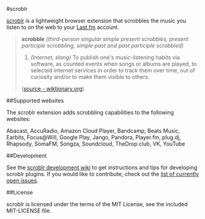 #scroblr

[scroblr](http://scroblr.fm "scroblr homepage") is a lightweight browser extension that scrobbles the music you listen to on the web to your [Last.fm](http://last.fm "Last.fm") account.

> __scrobble__ *(third-person singular simple present scrobbles, present participle scrobbling, simple past and past participle scrobbled)*
> 
> 1. *(Internet, slang)* To publish one's music-listening habits via software, as counted events when songs or albums are played, to selected internet services in order to track them over time, out of curiosity and/or to make them visible to others.
> 
> ([source - wiktionary.org](http://en.wiktionary.org/wiki/scrobble "scrobble definition"))

##Supported websites

The scroblr extension adds scrobbling capabilities to the following websites:

Abacast, AccuRadio, Amazon Cloud Player, Bandcamp, Beats Music, Earbits, Focus@Will, Google Play, Jango, Pandora, Player.fm, plug.dj, Rhapsody, SomaFM, Songza, Soundcloud, TheDrop.club, VK, YouTube

##Development

See the [scroblr development wiki](https://github.com/cgravolet/scroblr/wiki/_pages "Wiki - scroblr") to get instructions and tips for developing scroblr plugins. If you would like to contribute, check out the [list of currently open issues](https://github.com/cgravolet/scroblr/issues?state=open "Issues - scroblr").

##License

scroblr is licensed under the terms of the MIT License, see the included MIT-LICENSE file.
